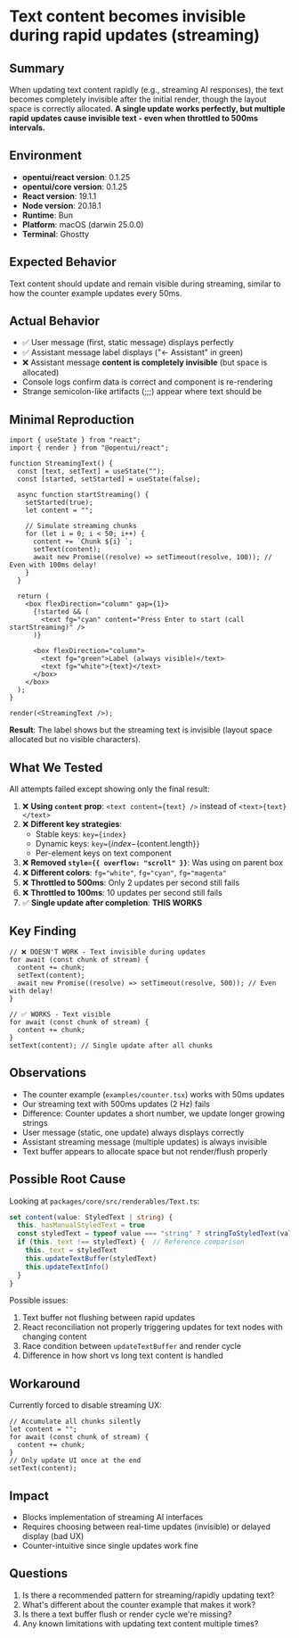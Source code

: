 # Text content becomes invisible during rapid updates (streaming)

## Summary

When updating text content rapidly (e.g., streaming AI responses), the text becomes completely invisible after the initial render, though the layout space is correctly allocated. **A single update works perfectly, but multiple rapid updates cause invisible text - even when throttled to 500ms intervals.**

## Environment

- **opentui/react version**: 0.1.25
- **opentui/core version**: 0.1.25
- **React version**: 19.1.1
- **Node version**: 20.18.1
- **Runtime**: Bun
- **Platform**: macOS (darwin 25.0.0)
- **Terminal**: Ghostty

## Expected Behavior

Text content should update and remain visible during streaming, similar to how the counter example updates every 50ms.

## Actual Behavior

- ✅ User message (first, static message) displays perfectly
- ✅ Assistant message label displays ("← Assistant" in green)
- ❌ Assistant message **content is completely invisible** (but space is allocated)
- Console logs confirm data is correct and component is re-rendering
- Strange semicolon-like artifacts (;;;) appear where text should be

## Minimal Reproduction

```tsx
import { useState } from "react";
import { render } from "@opentui/react";

function StreamingText() {
  const [text, setText] = useState("");
  const [started, setStarted] = useState(false);

  async function startStreaming() {
    setStarted(true);
    let content = "";

    // Simulate streaming chunks
    for (let i = 0; i < 50; i++) {
      content += `Chunk ${i} `;
      setText(content);
      await new Promise((resolve) => setTimeout(resolve, 100)); // Even with 100ms delay!
    }
  }

  return (
    <box flexDirection="column" gap={1}>
      {!started && (
        <text fg="cyan" content="Press Enter to start (call startStreaming)" />
      )}

      <box flexDirection="column">
        <text fg="green">Label (always visible)</text>
        <text fg="white">{text}</text>
      </box>
    </box>
  );
}

render(<StreamingText />);
```

**Result**: The label shows but the streaming text is invisible (layout space allocated but no visible characters).

## What We Tested

All attempts failed except showing only the final result:

1. ❌ **Using `content` prop**: `<text content={text} />` instead of `<text>{text}</text>`
2. ❌ **Different key strategies**:
   - Stable keys: `key={index}`
   - Dynamic keys: `key={`${index}-${content.length}`}`
   - Per-element keys on text component
3. ❌ **Removed `style={{ overflow: "scroll" }}`**: Was using on parent box
4. ❌ **Different colors**: `fg="white"`, `fg="cyan"`, `fg="magenta"`
5. ❌ **Throttled to 500ms**: Only 2 updates per second still fails
6. ❌ **Throttled to 100ms**: 10 updates per second still fails
7. ✅ **Single update after completion**: **THIS WORKS**

## Key Finding

```tsx
// ❌ DOESN'T WORK - Text invisible during updates
for await (const chunk of stream) {
  content += chunk;
  setText(content);
  await new Promise((resolve) => setTimeout(resolve, 500)); // Even with delay!
}

// ✅ WORKS - Text visible
for await (const chunk of stream) {
  content += chunk;
}
setText(content); // Single update after all chunks
```

## Observations

- The counter example (`examples/counter.tsx`) works with 50ms updates
- Our streaming text with 500ms updates (2 Hz) fails
- Difference: Counter updates a short number, we update longer growing strings
- User message (static, one update) always displays correctly
- Assistant streaming message (multiple updates) is always invisible
- Text buffer appears to allocate space but not render/flush properly

## Possible Root Cause

Looking at `packages/core/src/renderables/Text.ts`:

```typescript
set content(value: StyledText | string) {
  this._hasManualStyledText = true
  const styledText = typeof value === "string" ? stringToStyledText(value) : value
  if (this._text !== styledText) {  // Reference comparison
    this._text = styledText
    this.updateTextBuffer(styledText)
    this.updateTextInfo()
  }
}
```

Possible issues:

1. Text buffer not flushing between rapid updates
2. React reconciliation not properly triggering updates for text nodes with changing content
3. Race condition between `updateTextBuffer` and render cycle
4. Difference in how short vs long text content is handled

## Workaround

Currently forced to disable streaming UX:

```tsx
// Accumulate all chunks silently
let content = "";
for await (const chunk of stream) {
  content += chunk;
}
// Only update UI once at the end
setText(content);
```

## Impact

- Blocks implementation of streaming AI interfaces
- Requires choosing between real-time updates (invisible) or delayed display (bad UX)
- Counter-intuitive since single updates work fine

## Questions

1. Is there a recommended pattern for streaming/rapidly updating text?
2. What's different about the counter example that makes it work?
3. Is there a text buffer flush or render cycle we're missing?
4. Any known limitations with updating text content multiple times?
